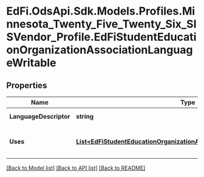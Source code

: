 # EdFi.OdsApi.Sdk.Models.Profiles.Minnesota_Twenty_Five_Twenty_Six_SISVendor_Profile.EdFiStudentEducationOrganizationAssociationLanguageWritable

## Properties

Name | Type | Description | Notes
------------ | ------------- | ------------- | -------------
**LanguageDescriptor** | **string** | A specification of which written or spoken communication is being used. | 
**Uses** | [**List&lt;EdFiStudentEducationOrganizationAssociationLanguageUseWritable&gt;**](EdFiStudentEducationOrganizationAssociationLanguageUseWritable.md) | An unordered collection of studentEducationOrganizationAssociationLanguageUses. A description of how the language is used (e.g. Home Language, Native Language, Spoken Language). | [optional] 

[[Back to Model list]](../README.md#documentation-for-models) [[Back to API list]](../README.md#documentation-for-api-endpoints) [[Back to README]](../README.md)

